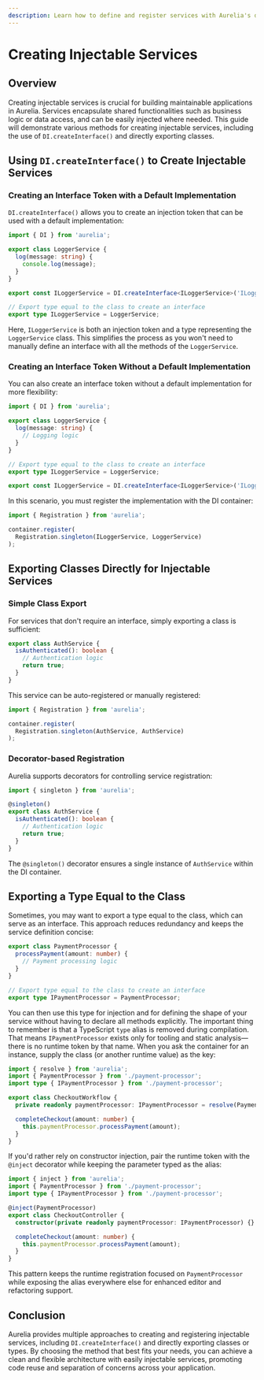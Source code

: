 ```yaml
---
description: Learn how to define and register services with Aurelia's dependency injection container.
---
```


# Creating Injectable Services

## Overview

Creating injectable services is crucial for building maintainable applications in Aurelia. Services encapsulate shared functionalities such as business logic or data access, and can be easily injected where needed. This guide will demonstrate various methods for creating injectable services, including the use of `DI.createInterface()` and directly exporting classes.

## Using `DI.createInterface()` to Create Injectable Services

### Creating an Interface Token with a Default Implementation

`DI.createInterface()` allows you to create an injection token that can be used with a default implementation:

```typescript
import { DI } from 'aurelia';

export class LoggerService {
  log(message: string) {
    console.log(message);
  }
}

export const ILoggerService = DI.createInterface<ILoggerService>('ILoggerService', x => x.singleton(LoggerService));

// Export type equal to the class to create an interface
export type ILoggerService = LoggerService;
```

Here, `ILoggerService` is both an injection token and a type representing the `LoggerService` class. This simplifies the process as you won't need to manually define an interface with all the methods of the `LoggerService`.

### Creating an Interface Token Without a Default Implementation

You can also create an interface token without a default implementation for more flexibility:

```typescript
import { DI } from 'aurelia';

export class LoggerService {
  log(message: string) {
    // Logging logic
  }
}

// Export type equal to the class to create an interface
export type ILoggerService = LoggerService;

export const ILoggerService = DI.createInterface<ILoggerService>('ILoggerService');
```

In this scenario, you must register the implementation with the DI container:

```typescript
import { Registration } from 'aurelia';

container.register(
  Registration.singleton(ILoggerService, LoggerService)
);
```

## Exporting Classes Directly for Injectable Services

### Simple Class Export

For services that don't require an interface, simply exporting a class is sufficient:

```typescript
export class AuthService {
  isAuthenticated(): boolean {
    // Authentication logic
    return true;
  }
}
```

This service can be auto-registered or manually registered:

```typescript
import { Registration } from 'aurelia';

container.register(
  Registration.singleton(AuthService, AuthService)
);
```

### Decorator-based Registration

Aurelia supports decorators for controlling service registration:

```typescript
import { singleton } from 'aurelia';

@singleton()
export class AuthService {
  isAuthenticated(): boolean {
    // Authentication logic
    return true;
  }
}
```

The `@singleton()` decorator ensures a single instance of `AuthService` within the DI container.

## Exporting a Type Equal to the Class

Sometimes, you may want to export a type equal to the class, which can serve as an interface. This approach reduces redundancy and keeps the service definition concise:

```typescript
export class PaymentProcessor {
  processPayment(amount: number) {
    // Payment processing logic
  }
}

// Export type equal to the class to create an interface
export type IPaymentProcessor = PaymentProcessor;
```

You can then use this type for injection and for defining the shape of your service without having to declare all methods explicitly. The important thing to remember is that a TypeScript `type` alias is removed during compilation. That means `IPaymentProcessor` exists only for tooling and static analysis—there is no runtime token by that name. When you ask the container for an instance, supply the class (or another runtime value) as the key:

```typescript
import { resolve } from 'aurelia';
import { PaymentProcessor } from './payment-processor';
import type { IPaymentProcessor } from './payment-processor';

export class CheckoutWorkflow {
  private readonly paymentProcessor: IPaymentProcessor = resolve(PaymentProcessor);

  completeCheckout(amount: number) {
    this.paymentProcessor.processPayment(amount);
  }
}
```

If you'd rather rely on constructor injection, pair the runtime token with the `@inject` decorator while keeping the parameter typed as the alias:

```typescript
import { inject } from 'aurelia';
import { PaymentProcessor } from './payment-processor';
import type { IPaymentProcessor } from './payment-processor';

@inject(PaymentProcessor)
export class CheckoutController {
  constructor(private readonly paymentProcessor: IPaymentProcessor) {}

  completeCheckout(amount: number) {
    this.paymentProcessor.processPayment(amount);
  }
}
```

This pattern keeps the runtime registration focused on `PaymentProcessor` while exposing the alias everywhere else for enhanced editor and refactoring support.

## Conclusion

Aurelia provides multiple approaches to creating and registering injectable services, including `DI.createInterface()` and directly exporting classes or types. By choosing the method that best fits your needs, you can achieve a clean and flexible architecture with easily injectable services, promoting code reuse and separation of concerns across your application.
